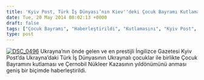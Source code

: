 ```yaml
---
title: 'Kyiv Post, Türk İş Dünyası’nın Kiev''deki Çocuk Bayramı Kutlamasını Haberleştirdi'
date: Tue, 20 May 2014 08:02:13 +0000
draft: false
tags: ["Çocuk Bayramı", "Haberleştirildi", "Kutlamasını", "Kyiv Post", "TUİD (Türk Ukrayna İşadamları Derneği)", "türk iş dünyası"]
type: post
---
```


[![DSC_0496](https://burakpehlivan.org/wp-content/uploads/2014/05/DSC_0496.jpg)](https://burakpehlivan.org/wp-content/uploads/2014/05/DSC_0496.jpg)
Ukrayna’nın önde gelen ve en prestijli İngilizce Gazetesi Kyiv Post’da Ukrayna’daki Türk İş Dünyasının Ukraynalı çocuklar ile birlikte Çocuk Bayramını kutlaması ve Çernobil Nükleer Kazasının yıldönümünü anması geniş bir biçimde haberleştirildi.
